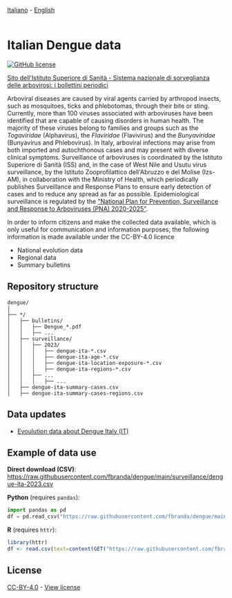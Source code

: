 [Italiano](README.md) - [English](README_EN.md)<br><br>

# Italian Dengue data

[![GitHub license](https://img.shields.io/badge/License-Creative%20Commons%20Attribution%204.0%20International-blue)](https://github.com/fbranda/dengue/blob/main/LICENSE.md)

[Sito dell'Istituto Superiore di Sanità - Sistema nazionale di sorveglianza delle arbovirosi: i bollettini periodici](https://www.epicentro.iss.it/arbovirosi/bollettini)

Arboviral diseases are caused by viral agents carried by arthropod insects, such as mosquitoes, ticks and phlebotomas, through their bite or sting. Currently, more than 100 viruses associated with arboviruses have been identified that are capable of causing disorders in human health.
The majority of these viruses belong to families and groups such as the <i>Togaviridae</i> (Alphavirus), the <i>Flaviridae</i> (Flavivirus) and the <i>Bunyaviridae</i> (Bunyavirus and Phlebovirus). In Italy, arboviral infections may arise from both imported and autochthonous cases and may present with diverse clinical symptoms. Surveillance of arboviruses is coordinated by the Istituto Superiore di Sanità (ISS) and, in the case of West Nile and Usutu virus surveillance, by the Istituto Zooprofilattico dell'Abruzzo e del Molise (Izs-AM), in collaboration with the Ministry of Health, which periodically publishes Surveillance and Response Plans to ensure early detection of cases and to reduce any spread as far as possible. Epidemiological surveillance is regulated by the ["National Plan for Prevention, Surveillance and Response to Arboviruses (PNA) 2020-2025"](https://www.salute.gov.it/imgs/C_17_pubblicazioni_2947_allegato.pdf#page=8.08).

In order to inform citizens and make the collected data available, which is only useful for communication and information purposes, the following information is made available under the CC-BY-4.0 licence

- National evolution data
- Regional data
- Summary bulletins

## Repository structure
```
dengue/
│
├── */
│   ├── bulletins/
│   │   ├── Dengue_*.pdf
│   │   ├── ...
│   ├── surveillance/
│   │   ├── 2023/
│   │   │   ├── dengue-ita-*.csv
│   │   │   ├── dengue-ita-age-*.csv
│   │   │   ├── dengue-ita-location-exposure-*.csv
│   │   │   ├── dengue-ita-regions-*.csv
│   │   ├── ...
│   │   │   ├── ...
│   ├── dengue-ita-summary-cases.csv
│   ├── dengue-ita-summary-cases-regions.csv

```

## Data updates

- [Evoulution data about Dengue Italy (IT)](dati-andamento-dengue-italia.md)<br>

## Example of data use

**Direct download (CSV)**: https://raw.githubusercontent.com/fbranda/dengue/main/surveillance/dengue-ita-2023.csv

**Python** (requires `pandas`):
```python
import pandas as pd
df = pd.read_csv("https://raw.githubusercontent.com/fbranda/dengue/main/surveillance/dengue-ita-2023.csv")
```

**R** (requires `httr`):
```r
library(httr)
df <- read.csv(text=content(GET("https://raw.githubusercontent.com/fbranda/dengue/main/surveillance/dengue-ita-2023.csv")))
```

## License

[CC-BY-4.0](https://creativecommons.org/licenses/by/4.0/deed.it) - [View license](https://github.com/fbranda/dengue/blob/main/LICENSE.md)

